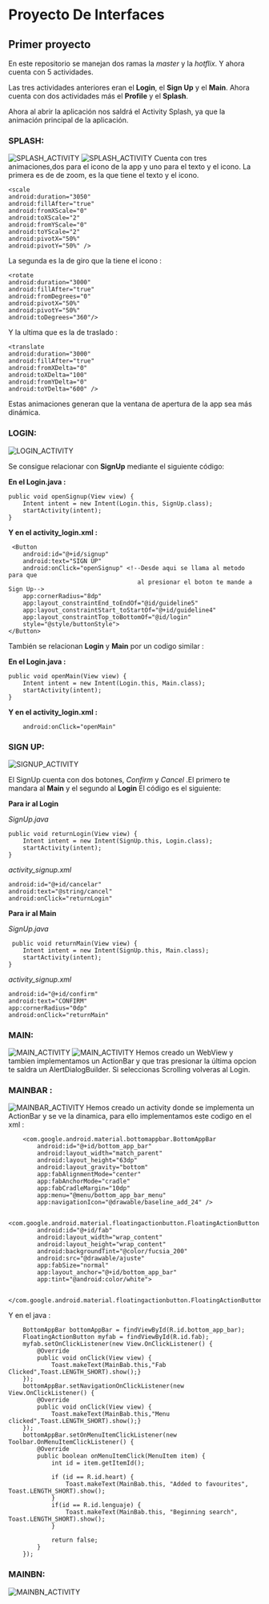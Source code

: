 # Proyecto De Interfaces

## Primer proyecto 

En este repositorio se manejan dos ramas la *master* y la *hotflix*. Y ahora cuenta con 5 actividades.

Las tres actividades anteriores eran el **Login**, el **Sign Up** y el **Main**.
Ahora cuenta con dos actividades más el **Profile** y el **Splash**.

Ahora al abrir la aplicación nos saldrá el Activity Splash, ya que la animación principal de la aplicación.
### SPLASH:
![SPLASH_ACTIVITY](img/Splash1.png)
![SPLASH_ACTIVITY](img/Splash.png)
Cuenta con tres animaciones,dos para el icono de la app y uno para el texto y el icono.
La primera es de de zoom, es la que tiene el texto y el icono.

    <scale
    android:duration="3050"
    android:fillAfter="true"
    android:fromXScale="0"
    android:toXScale="2"
    android:fromYScale="0"
    android:toYScale="2"
    android:pivotX="50%"
    android:pivotY="50%" />

La segunda es la de giro que la tiene el icono :

    <rotate
    android:duration="3000"
    android:fillAfter="true"
    android:fromDegrees="0"
    android:pivotX="50%"
    android:pivotY="50%"
    android:toDegrees="360"/>

Y la ultima que es la de traslado :

    <translate
    android:duration="3000"
    android:fillAfter="true"
    android:fromXDelta="0"
    android:toXDelta="100"
    android:fromYDelta="0"
    android:toYDelta="600" />

Estas animaciones generan que la ventana de apertura de la app sea más dinámica.


### LOGIN:

![LOGIN_ACTIVITY](img/Login1.png)

Se consigue relacionar con **SignUp** mediante el siguiente código:

**En el Login.java :**

    public void openSignup(View view) {
        Intent intent = new Intent(Login.this, SignUp.class);
        startActivity(intent);
    }

**Y en el activity_login.xml :**

     <Button
        android:id="@+id/signup"
        android:text="SIGN UP"
        android:onClick="openSignup" <!--Desde aqui se llama al metodo para que
                                        al presionar el boton te mande a Sign Up-->
        app:cornerRadius="8dp"
        app:layout_constraintEnd_toEndOf="@id/guideline5"
        app:layout_constraintStart_toStartOf="@+id/guideline4"
        app:layout_constraintTop_toBottomOf="@id/login"
        style="@style/buttonStyle">
    </Button>



También se relacionan **Login** y **Main** por un codigo similar :

**En el Login.java :**

    public void openMain(View view) {
        Intent intent = new Intent(Login.this, Main.class);
        startActivity(intent);
    }

**Y en el activity_login.xml :**

        android:onClick="openMain"


### SIGN UP:

![SIGNUP_ACTIVITY](img/SignUp1.png)

El SignUp cuenta con dos botones, *Confirm* y *Cancel* .El primero te mandara al **Main** y el segundo al **Login**
El código es el siguiente:

**Para ir al Login**

*SignUp.java*
        
    public void returnLogin(View view) {
        Intent intent = new Intent(SignUp.this, Login.class);
        startActivity(intent);
    }
    
*activity_signup.xml*
    
    android:id="@+id/cancelar"
    android:text="@string/cancel"
    android:onClick="returnLogin"

**Para ir al Main**

*SignUp.java*

     public void returnMain(View view) {
        Intent intent = new Intent(SignUp.this, Main.class);
        startActivity(intent);
    }

*activity_signup.xml*

    android:id="@+id/confirm"
    android:text="CONFIRM"
    app:cornerRadius="0dp"
    android:onClick="returnMain"


### MAIN:

![MAIN_ACTIVITY](img/Main1.png)
![MAIN_ACTIVITY](img/Main2.png)
Hemos creado un WebView y tambien implementamos un ActionBar y que tras presionar la última opcion te saldra un AlertDialogBuilder.
Si seleccionas Scrolling volveras al Login.

### MAINBAR :
![MAINBAR_ACTIVITY](img/MainBar.jpg)
Hemos creado un activity donde se implementa un ActionBar y se ve la dinamica, para ello implementamos este codigo en el xml :
        
        <com.google.android.material.bottomappbar.BottomAppBar
            android:id="@+id/bottom_app_bar"
            android:layout_width="match_parent"
            android:layout_height="63dp"
            android:layout_gravity="bottom"
            app:fabAlignmentMode="center"
            app:fabAnchorMode="cradle"
            app:fabCradleMargin="10dp"
            app:menu="@menu/bottom_app_bar_menu"
            app:navigationIcon="@drawable/baseline_add_24" />

        <com.google.android.material.floatingactionbutton.FloatingActionButton
            android:id="@+id/fab"
            android:layout_width="wrap_content"
            android:layout_height="wrap_content"
            android:backgroundTint="@color/fucsia_200"
            android:src="@drawable/ajuste"
            app:fabSize="normal"
            app:layout_anchor="@+id/bottom_app_bar"
            app:tint="@android:color/white">

        </com.google.android.material.floatingactionbutton.FloatingActionButton>

Y en el java :

        BottomAppBar bottomAppBar = findViewById(R.id.bottom_app_bar);
        FloatingActionButton myfab = findViewById(R.id.fab);
        myfab.setOnClickListener(new View.OnClickListener() {
            @Override
            public void onClick(View view) {
                Toast.makeText(MainBab.this,"Fab Clicked",Toast.LENGTH_SHORT).show();}
        });
        bottomAppBar.setNavigationOnClickListener(new View.OnClickListener() {
            @Override
            public void onClick(View view) {
                Toast.makeText(MainBab.this,"Menu clicked",Toast.LENGTH_SHORT).show();}
        });
        bottomAppBar.setOnMenuItemClickListener(new Toolbar.OnMenuItemClickListener() {
            @Override
            public boolean onMenuItemClick(MenuItem item) {
                int id = item.getItemId();

                if (id == R.id.heart) {
                    Toast.makeText(MainBab.this, "Added to favourites", Toast.LENGTH_SHORT).show();
                }
                if(id == R.id.lenguaje) {
                    Toast.makeText(MainBab.this, "Beginning search", Toast.LENGTH_SHORT).show();
                }

                return false;
            }
        });

### MAINBN: 
![MAINBN_ACTIVITY](img/MainBn.jpg)





